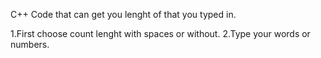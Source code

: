 C++ Code that can get you lenght of that you typed in.

1.First choose count lenght with spaces or without.
2.Type your words or numbers.

